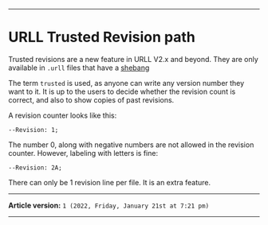 
---

# URLL Trusted Revision path

Trusted revisions are a new feature in URLL V2.x and beyond. They are only available in `.urll` files that have a [shebang](/Docs/V2/Shebang/)

The term `trusted` is used, as anyone can write any version number they want to it. It is up to the users to decide whether the revision count is correct, and also to show copies of past revisions.

A revision counter looks like this:

```urll
--Revision: 1;
```

The number 0, along with negative numbers are not allowed in the revision counter. However, labeling with letters is fine:

```urll
--Revision: 2A;
```

There can only be 1 revision line per file. It is an extra feature.

---

**Article version:** `1 (2022, Friday, January 21st at 7:21 pm)`

---
